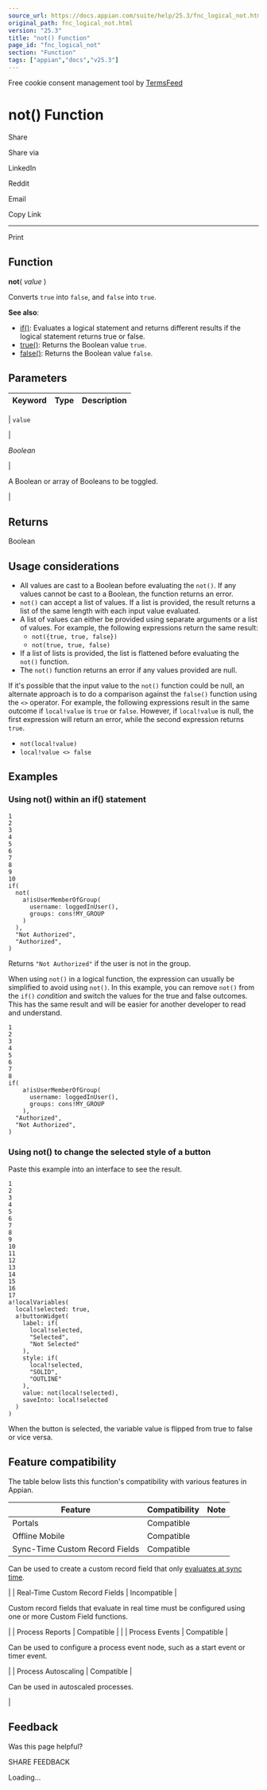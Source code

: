 ```yaml
---
source_url: https://docs.appian.com/suite/help/25.3/fnc_logical_not.html
original_path: fnc_logical_not.html
version: "25.3"
title: "not() Function"
page_id: "fnc_logical_not"
section: "Function"
tags: ["appian","docs","v25.3"]
---
```



Free cookie consent management tool by [TermsFeed](https://www.termsfeed.com/)

# not() Function

Share

Share via

LinkedIn

Reddit

Email

Copy Link

* * *

Print

## Function

**not**( _value_ )

Converts `true` into `false`, and `false` into `true`.

**See also**:

-   [if()](fnc_logical_if.html): Evaluates a logical statement and returns different results if the logical statement returns true or false.
-   [true()](fnc_logical_true.html): Returns the Boolean value `true`.
-   [false()](fnc_logical_false.html): Returns the Boolean value `false`.

## Parameters

| Keyword | Type | Description |
| --- | --- | --- |
|
`value`

 |

_Boolean_

 |

A Boolean or array of Booleans to be toggled.

 |

## Returns

Boolean

## Usage considerations

-   All values are cast to a Boolean before evaluating the `not()`. If any values cannot be cast to a Boolean, the function returns an error.
-   `not()` can accept a list of values. If a list is provided, the result returns a list of the same length with each input value evaluated.
-   A list of values can either be provided using separate arguments or a list of values. For example, the following expressions return the same result:
    -   `not({true, true, false})`
    -   `not(true, true, false)`
-   If a list of lists is provided, the list is flattened before evaluating the `not()` function.
-   The `not()` function returns an error if any values provided are null.

If it's possible that the input value to the `not()` function could be null, an alternate approach is to do a comparison against the `false()` function using the `<>` operator. For example, the following expressions result in the same outcome if `local!value` is `true` or `false`. However, if `local!value` is null, the first expression will return an error, while the second expression returns `true`.

-   `not(local!value)`
-   `local!value <> false`

## Examples

### Using not() within an if() statement

```
1
2
3
4
5
6
7
8
9
10
if(
  not(
    a!isUserMemberOfGroup(
      username: loggedInUser(),
      groups: cons!MY_GROUP
    )
  ),
  "Not Authorized",
  "Authorized",
)
```

Returns `"Not Authorized"` if the user is not in the group.

When using `not()` in a logical function, the expression can usually be simplified to avoid using `not()`. In this example, you can remove `not()` from the `if()` _condition_ and switch the values for the true and false outcomes. This has the same result and will be easier for another developer to read and understand.

```
1
2
3
4
5
6
7
8
if(
    a!isUserMemberOfGroup(
      username: loggedInUser(),
      groups: cons!MY_GROUP
    ),
  "Authorized",
  "Not Authorized",
)
```

### Using not() to change the selected style of a button

Paste this example into an interface to see the result.

```
1
2
3
4
5
6
7
8
9
10
11
12
13
14
15
16
17
a!localVariables(
  local!selected: true,
  a!buttonWidget(
    label: if(
      local!selected,
      "Selected",
      "Not Selected"
    ),
    style: if(
      local!selected,
      "SOLID",
      "OUTLINE"
    ),
    value: not(local!selected),
    saveInto: local!selected
  )
)
```

When the button is selected, the variable value is flipped from true to false or vice versa.

## Feature compatibility

The table below lists this function's compatibility with various features in Appian.

| Feature | Compatibility | Note |
| --- | --- | --- |
| Portals | Compatible |  |
| Offline Mobile | Compatible |  |
| Sync-Time Custom Record Fields | Compatible |
Can be used to create a custom record field that only [evaluates at sync time](custom-record-fields.html#prodlink-sync-time-evaluations).

 |
| Real-Time Custom Record Fields | Incompatible |

Custom record fields that evaluate in real time must be configured using one or more Custom Field functions.

 |
| Process Reports | Compatible |  |
| Process Events | Compatible |

Can be used to configure a process event node, such as a start event or timer event.

 |
| Process Autoscaling | Compatible |

Can be used in autoscaled processes.

 |

## Feedback

Was this page helpful?

SHARE FEEDBACK

Loading...